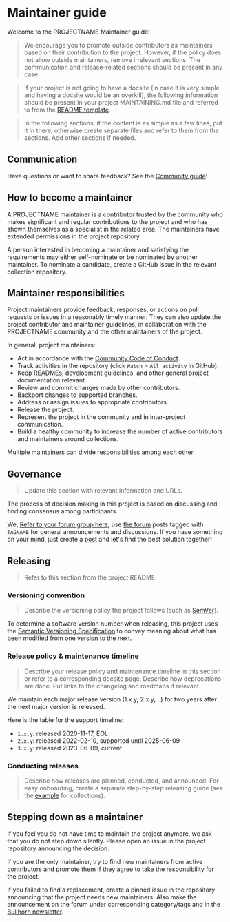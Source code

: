 # Maintainer guide

Welcome to the PROJECTNAME Maintainer guide!

> We encourage you to promote outside contributors as maintainers based on their contribution to the project. However, if the policy does not allow outside maintainers, remove irrelevant sections. The communication and release-related sections should be present in any case.

> If your project is not going to have a docsite (in case it is very simple and having a docsite would be an overkill), the following information should be present in your project MAINTAINING.md file and referred to from the [README template](https://github.com/ansible-community/project-template/blob/main/README.md).

> In the following sections, if the content is as simple as a few lines, put it in there, otherwise create separate files and refer to them from the sections. Add other sections if needed.

## Communication

Have questions or want to share feedback? See the [Community guide](community_guide.md)!

## How to become a maintainer

A PROJECTNAME maintainer is a contributor trusted by the community who makes significant and regular contributions to the project and who has shown themselves as a specialist in the related area. The maintainers have extended permissions in the project repository.

A person interested in becoming a maintainer and satisfying the requirements may either self-nominate or be nominated by another maintainer. To nominate a candidate, create a GitHub issue in the relevant collection repository.

## Maintainer responsibilities

Project maintainers provide feedback, responses, or actions on pull requests or issues in a reasonably timely manner. They can also update the project contributor and maintainer guidelines, in collaboration with the PROJECTNAME community and the other maintainers of the project.

In general, project maintainers:

- Act in accordance with the [Community Code of Conduct](link-to-CoC-here).
- Track activities in the repository (click `Watch` > `All activity` in GitHub).
- Keep READMEs, development guidelines, and other general project documentation relevant.
- Review and commit changes made by other contributors.
- Backport changes to supported branches.
- Address or assign issues to appropriate contributors.
- Release the project.
- Represent the project in the community and in inter-project communication.
- Build a healthy community to increase the number of active contributors and maintainers around collections.

Multiple maintainers can divide responsibilities among each other.

## Governance

> Update this section with relevant information and URLs.

The process of decision making in this project is based on discussing and finding consensus among participants.

We, [Refer to your forum group here](https://forum.ansible.com/g/YOUR-GROUP), use [the forum](https://forum.ansible.com/tag/YOUR-TAG) posts tagged with `TAGNAME` for general announcements and discussions. If you have something on your mind, just create a [post](https://forum.ansible.com/new-topic?title=topic%20title&body=topic%20body&category=project&tags=YOUR-TAG) and let's find the best solution together!

## Releasing

> Refer to this section from the project README.

### Versioning convention

> Describe the versioning policy the project follows (such as [SemVer](https://semver.org/)).

To determine a software version number when releasing, this project uses the [Semantic Versioning Specification](https://semver.org/) to convey meaning about what has been modified from one version to the next.

### Release policy & maintenance timeline

> Describe your release policy and maintenance timeline in this section or refer to a corresponding docsite page. Describe how deprecations are done. Put links to the changelog and roadmaps if relevant.

We maintain each major release version (1.x.y, 2.x.y,...) for two years after the next major version is released.

Here is the table for the support timeline:

- `1.x.y`: released 2020-11-17, EOL
- `2.x.y`: released 2022-02-10, supported until 2025-06-09
- `3.x.y`: released 2023-06-09, current

### Conducting releases

> Describe how releases are planned, conducted, and announced. For easy onboarding, create a separate step-by-step releasing guide (see the [example](https://docs.ansible.com/ansible/devel/community/collection_contributors/collection_release_without_branches.html#collection-release-without-branches) for collections).

## Stepping down as a maintainer

If you feel you do not have time to maintain the project anymore, we ask that you do not step down silently. Please open an issue in the project repository announcing the decision.

If you are the only maintainer, try to find new maintainers from active contributors and promote them if they agree to take the responsibility for the project.

If you failed to find a replacement, create a pinned issue in the repository announcing that the project needs new maintainers. Also make the announcement on the forum under corresponding category/tags and in the [Bullhorn newsletter](https://forum.ansible.com/t/about-the-newsletter-category/166).
